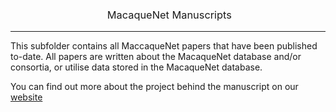 <h3 style="font-weight:normal" align="center">
  &nbsp;MacaqueNet Manuscripts<br>
</h3>

---

This subfolder contains all MaccaqueNet papers that have been published to-date. All papers are written about the MacaqueNet database and/or consortia, or utilise data stored in the MacaqueNet database.

You can find out more about the project behind the manuscript on our [website](https://macaquenet.github.io/)

